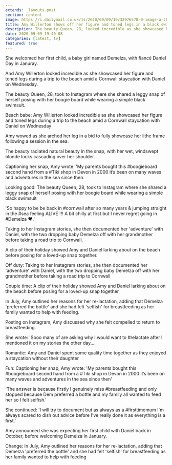 ```yaml
---
extends: _layouts.post
section: content
image: https://i.dailymail.co.uk/1s/2020/09/09/19/32976578-0-image-a-28_1599676246884.jpg 
title: Amy Willerton shows off her figure and toned legs in a black swimsuit during Cornwall staycation 
description: The beauty Queen, 28, looked incredible as she showcased her figure and toned legs during a trip to the beach amid a Cornwall staycation with beau Daniel Day on Wednesday. 
date: 2020-09-09-19-40-08 
categories: [latest, tv] 
featured: true 
--- 
```

She welcomed her first child, a baby girl named Demelza, with fiancé Daniel Day in Januray.

And Amy Willerton looked incredible as she showcased her figure and toned legs during a trip to the beach amid a Cornwall staycation with Daniel on Wednesday. 

The beauty Queen, 28, took to Instagram where she shared a leggy snap of herself posing with her boogie board while wearing a simple black swimsuit. 

Beach babe: Amy Willerton looked incredible as she showcased her figure and toned legs during a trip to the beach amid a Cornwall staycation with Daniel on Wednesday

Amy wowed as she arched her leg in a bid to fully showcase her lithe frame following a session in the sea.

The beauty radiated natural beauty in the snap, with her wet, windswept blonde locks cascading over her shoulder.

Captioning her snap, Amy wrote: 'My parents bought this #boogieboard second hand from a #Tiki shop in Devon in 2000 it’s been on many waves and adventures in the sea since then.

Looking good: The beauty Queen, 28, took to Instagram where she shared a leggy snap of herself posing with her boogie board while wearing a simple black swimsuit

'So happy to be be back in #cornwall after so many years & jumping straight in the #sea feeling ALIVE !!! A bit chilly at first but I never regret going in #Demelza ❤️.'

Taking to her Instagram stories, she then documented her 'adventure' with Daniel, with the two dropping baby Demelza off with her grandmother before taking a road trip to Cornwall. 

A clip of their holiday showed Amy and Daniel larking about on the beach before posing for a loved-up snap together. 

Off duty: Taking to her Instagram stories, she then documented her 'adventure' with Daniel, with the two dropping baby Demelza off with her grandmother before taking a road trip to Cornwall

Couple time: A clip of their holiday showed Amy and Daniel larking about on the beach before posing for a loved-up snap together

In July, Amy outlined her reasons for her re-lactation, adding that Demelza 'preferred the bottle' and she had felt 'selfish' for breastfeeding as her family wanted to help with feeding. 

Posting on Instagram, Amy discussed why she felt compelled to return to breastfeeding. 

She wrote: 'Sooo many of are asking why I would want to #relactate after I mentioned it on my stories the other day.... 

Romantic: Amy and Daniel spent some quality time together as they enjoyed a staycation without their daughter

Fun: Captioning her snap, Amy wrote: 'My parents bought this #boogieboard second hand from a #Tiki shop in Devon in 2000 it’s been on many waves and adventures in the sea since then'

'The answer is because firstly I genuinely miss #breastfeeding and only stopped because Dem preferred a bottle and my family all wanted to feed her so I felt selfish.' 

She continued: 'I will try to document but as always as a #firsttimemum I'm always scared to dish out advice before I've really done it as everything is a first.'

Amy announced she was expecting her first child with Daniel back in October, before welcoming Demelza in January.

Change: In July, Amy outlined her reasons for her re-lactation, adding that Demelza 'preferred the bottle' and she had felt 'selfish' for breastfeeding as her family wanted to help with feeding

